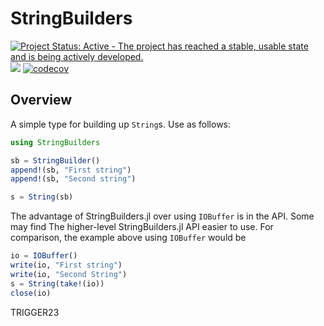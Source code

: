 # StringBuilders

[![Project Status: Active - The project has reached a stable, usable state and is being actively developed.](http://www.repostatus.org/badges/latest/active.svg)](http://www.repostatus.org/#active)
![](https://github.com/davidanthoff/StringBuilders.jl/workflows/Run%20tests/badge.svg)
[![codecov](https://codecov.io/gh/davidanthoff/StringBuilders.jl/branch/master/graph/badge.svg)](https://codecov.io/gh/davidanthoff/StringBuilders.jl)

## Overview

A simple type for building up ``String``s. Use as follows:

````julia
using StringBuilders

sb = StringBuilder()
append!(sb, "First string")
append!(sb, "Second string")

s = String(sb)
````

The advantage of StringBuilders.jl over using `IOBuffer` is in the API. Some may find The higher-level StringBuilders.jl API easier to use. For comparison, the example above using `IOBuffer` would be

```julia
io = IOBuffer()
write(io, "First string")
write(io, "Second String")
s = String(take!(io))
close(io)
```

TRIGGER23
